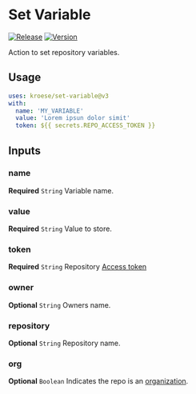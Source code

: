 # Set Variable
[![Release](https://github.com/kroese/set-variable/actions/workflows/build.yml/badge.svg)](https://github.com/kroese/set-variable/actions/workflows/build.yml)
[![Version](https://img.shields.io/github/v/tag/kroese/set-variable?label=version&color=066497)](https://github.com/kroese/set-variable/)

Action to set repository variables.

## Usage

```YAML
uses: kroese/set-variable@v3
with:
  name: 'MY_VARIABLE'
  value: 'Lorem ipsun dolor simit'
  token: ${{ secrets.REPO_ACCESS_TOKEN }}
```

## Inputs

### name

**Required** `String` Variable name.

### value

**Required** `String` Value to store.

### token

**Required** `String` Repository [Access token](https://docs.github.com/en/github/authenticating-to-github/creating-a-personal-access-token)

### owner

**Optional** `String` Owners name.

### repository

**Optional** `String` Repository name.

### org

**Optional** `Boolean` Indicates the repo is an [organization](https://docs.github.com/en/github/setting-up-and-managing-organizations-and-teams/about-organizations).
